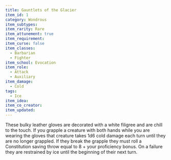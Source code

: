 ```yaml
---
title: Gauntlets of the Glacier
item_id: 1
category: Wondrous
item_subtypes:
item_rarity: Rare
item_attunement: true
item_requirement:
item_curse: false
item_classes:
  - Barbarian
  - Fighter
item_school: Evocation
item_role:
  - Attack
  - Auxiliary
item_damage:
  - Cold
tags:
  - Ice
item_idea:
item_co_creator:
item_updated:
---
```


These bulky leather gloves are decorated with a white filigree and are chill to the touch. If you grapple a creature with both hands while you are wearing the gloves that creature takes 1d6 cold damage each turn until they are no longer grappled. If they break the grapple they must roll a Constitution saving throw equal to 8 + your proficiency bonus. On a failure they are restrained by ice until the beginning of their next turn.
